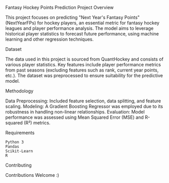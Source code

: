 Fantasy Hockey Points Prediction
Project Overview

This project focuses on predicting "Next Year's Fantasy Points" (NextYearFPs) for hockey players, an essential metric for fantasy hockey leagues and player performance analysis. The model aims to leverage historical player statistics to forecast future performance, using machine learning and other regression techniques.

Dataset

The data used in this project is sourced from QuantHockey and consists of various player statistics. Key features include player performance metrics from past seasons (excluding features such as rank, current year points, etc.). The dataset was preprocessed to ensure suitability for the predictive model.

Methodology

Data Preprocessing: Included feature selection, data splitting, and feature scaling.
Modeling: A Gradient Boosting Regressor was employed due to its robustness in handling non-linear relationships.
Evaluation: Model performance was assessed using Mean Squared Error (MSE) and R-squared (R²) metrics.

Requirements

    Python 3
    Pandas
    Scikit-Learn
    R

Contributing

Contributions Welcome :)
